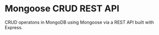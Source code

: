 # Mongoose CRUD REST API

CRUD operatons in MongoDB using Mongoose via a REST API built with Express.
